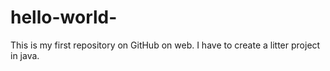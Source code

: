 # hello-world-
This is my first repository on GitHub on web.
I have to create a litter project in java.
